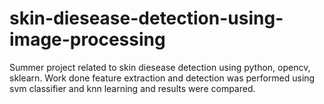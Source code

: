# skin-diesease-detection-using-image-processing
Summer project related to skin diesease detection using python, opencv, sklearn.
Work done feature extraction and detection was performed using svm classifier and knn learning and results were compared.

